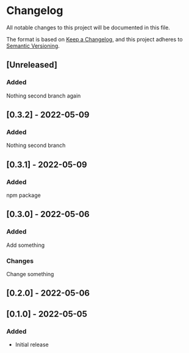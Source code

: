 # Changelog

All notable changes to this project will be documented in this file.

The format is based on [Keep a Changelog](https://keepachangelog.com/en/1.0.0/),
and this project adheres to [Semantic Versioning](https://semver.org/spec/v2.0.0.html).

## [Unreleased]

### Added

Nothing second branch again

## [0.3.2] - 2022-05-09

### Added

Nothing second branch

## [0.3.1] - 2022-05-09

### Added

npm package

## [0.3.0] - 2022-05-06

### Added

Add something

### Changes

Change something

## [0.2.0] - 2022-05-06

###

## [0.1.0] - 2022-05-05

### Added

- Initial release
